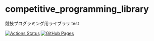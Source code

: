# competitive_programming_library

競技プログラミング用ライブラリ
test

 [![Actions Status](https://github.com/BanetteGin/competitive_programming_library/workflows/verify/badge.svg)](https://github.com/BanetteGin/competitive_programming_library/actions)
[![GitHub Pages](https://img.shields.io/static/v1?label=GitHub+Pages&message=+&color=brightgreen&logo=github)](https://BanetteGin.github.io/competitive_programming_library/)
